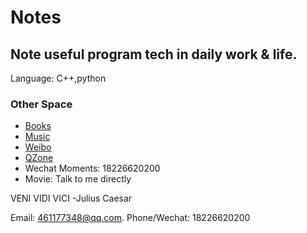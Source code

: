 # Notes

## Note useful program tech in daily work & life. 
Language:          C++,python


### Other Space  
- [Books](https://1drv.ms/f/s!AjnTck1kjTur020KBel2WntM13Af)    
- [Music](https://music.163.com/#/user/home?id=349944279)  
- [Weibo](https://weibo.com/LoveOrFail/home)  
- [QZone](https://user.qzone.qq.com/461177348)
- Wechat Moments: 18226620200
- Movie: Talk to me directly

VENI VIDI VICI  -Julius Caesar


Email: 461177348@qq.com. 
Phone/Wechat: 18226620200
